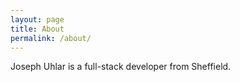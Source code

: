 ```yaml
---
layout: page
title: About
permalink: /about/
---
```

Joseph Uhlar is a full-stack developer from Sheffield.

